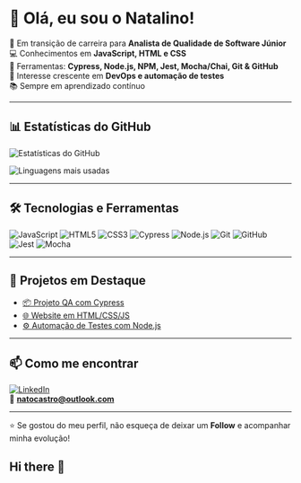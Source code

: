 # 👋 Olá, eu sou o Natalino!

🎯 Em transição de carreira para **Analista de Qualidade de Software Júnior**  
💻 Conhecimentos em **JavaScript, HTML e CSS**  
🧪 Ferramentas: **Cypress, Node.js, NPM, Jest, Mocha/Chai, Git & GitHub**  
🚀 Interesse crescente em **DevOps e automação de testes**  
📚 Sempre em aprendizado contínuo  

---

## 📊 Estatísticas do GitHub
![Estatísticas do GitHub](https://github-readme-stats.vercel.app/api?username=NatoPereira&show_icons=true&theme=tokyonight)  

![Linguagens mais usadas](https://github-readme-stats.vercel.app/api/top-langs/?username=NatoPereira&layout=compact&theme=tokyonight)  

---

## 🛠️ Tecnologias e Ferramentas
![JavaScript](https://img.shields.io/badge/JavaScript-F7DF1E?style=for-the-badge&logo=javascript&logoColor=black)
![HTML5](https://img.shields.io/badge/HTML5-E34F26?style=for-the-badge&logo=html5&logoColor=white)
![CSS3](https://img.shields.io/badge/CSS3-1572B6?style=for-the-badge&logo=css3&logoColor=white)
![Cypress](https://img.shields.io/badge/Cypress-17202C?style=for-the-badge&logo=cypress&logoColor=white)
![Node.js](https://img.shields.io/badge/Node.js-339933?style=for-the-badge&logo=nodedotjs&logoColor=white)
![Git](https://img.shields.io/badge/Git-F05032?style=for-the-badge&logo=git&logoColor=white)
![GitHub](https://img.shields.io/badge/GitHub-181717?style=for-the-badge&logo=github&logoColor=white)
![Jest](https://img.shields.io/badge/Jest-C21325?style=for-the-badge&logo=jest&logoColor=white)
![Mocha](https://img.shields.io/badge/Mocha-8D6748?style=for-the-badge&logo=mocha&logoColor=white)

---

## 📌 Projetos em Destaque
- [📦 Projeto QA com Cypress](#)  
- [🌐 Website em HTML/CSS/JS](#)  
- [⚙️ Automação de Testes com Node.js](#)  

---

## 📫 Como me encontrar
[![LinkedIn](https://img.shields.io/badge/LinkedIn-0077B5?style=for-the-badge&logo=linkedin&logoColor=white)](https://www.linkedin.com/in/natocastro)  
📧 **natocastro@outlook.com**  

---

⭐ Se gostou do meu perfil, não esqueça de deixar um **Follow** e acompanhar minha evolução!
## Hi there 👋

<!--
**NatoPereira/NatoPereira** is a ✨ _special_ ✨ repository because its `README.md` (this file) appears on your GitHub profile.

Here are some ideas to get you started:

- 🔭 I’m currently working on ...
- 🌱 I’m currently learning ...
- 👯 I’m looking to collaborate on ...
- 🤔 I’m looking for help with ...
- 💬 Ask me about ...
- 📫 How to reach me: ...
- 😄 Pronouns: ...
- ⚡ Fun fact: ...
-->
